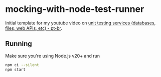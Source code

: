 # mocking-with-node-test-runner

Initial template for my youtube video on [unit testing services (databases, files, web APIs, etc) - pt-br](https://bit.ly/testes-em-servicos-video).

## Running

Make sure you're using Node.js v20+ and run

```sh
npm ci --silent
npm start
```
